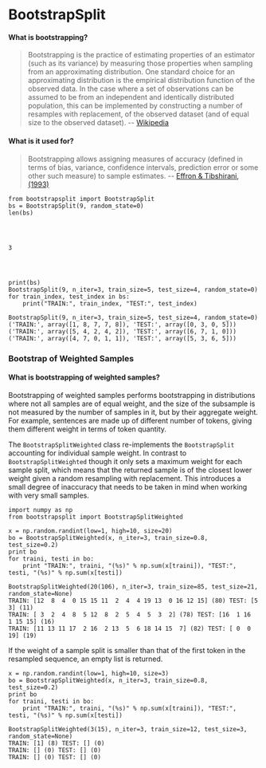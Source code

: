 # BootstrapSplit

#### What is bootstrapping?
> Bootstrapping is the practice of estimating properties of an estimator (such as its variance) by measuring those properties when sampling from an approximating distribution. One standard choice for an approximating distribution is the empirical distribution function of the observed data. In the case where a set of observations can be assumed to be from an independent and identically distributed population, this can be implemented by constructing a number of resamples with replacement, of the observed dataset (and of equal size to the observed dataset). -- [Wikipedia](http://en.wikipedia.org/wiki/Bootstrapping_%28statistics%29 "Bootstrapping (Statistics)")

#### What is it used for?
> Bootstrapping allows assigning measures of accuracy (defined in terms of bias, variance, confidence intervals, prediction error or some other such measure) to sample estimates. -- [Effron & Tibshirani, (1993)](https://books.google.co.uk/books/about/An_Introduction_to_the_Bootstrap.html?id=gLlpIUxRntoC&hl=en "An Introduction to the Bootstrap")


    from bootstrapsplit import BootstrapSplit
    bs = BootstrapSplit(9, random_state=0)
    len(bs)




    3




    print(bs)
    BootstrapSplit(9, n_iter=3, train_size=5, test_size=4, random_state=0)
    for train_index, test_index in bs:
        print("TRAIN:", train_index, "TEST:", test_index)

    BootstrapSplit(9, n_iter=3, train_size=5, test_size=4, random_state=0)
    ('TRAIN:', array([1, 8, 7, 7, 8]), 'TEST:', array([0, 3, 0, 5]))
    ('TRAIN:', array([5, 4, 2, 4, 2]), 'TEST:', array([6, 7, 1, 0]))
    ('TRAIN:', array([4, 7, 0, 1, 1]), 'TEST:', array([5, 3, 6, 5]))


### Bootstrap of Weighted Samples

#### What is bootstrapping of weighted samples?

Bootstrapping of weighted samples performs bootstrapping in distributions where not all samples are of equal weight, and the size of the subsample is not measured by the number of samples in it, but by their aggregate weight. For example, sentences are made up of different number of tokens, giving them different weight in terms of token quantity.

The `BootstrapSplitWeighted` class re-implements the `BootstrapSplit` accounting for individual sample weight. In contrast to `BootstrapSplitWeighted` though it only sets a maximum weight for each sample split, which means that the returned sample is of the closest lower weight given a random resampling with replacement. This introduces a small degree of inaccuracy that needs to be taken in mind when working with very small samples.


    import numpy as np
    from bootstrapsplit import BootstrapSplitWeighted
    
    x = np.random.randint(low=1, high=10, size=20)
    bo = BootstrapSplitWeighted(x, n_iter=3, train_size=0.8, test_size=0.2)
    print bo
    for traini, testi in bo:
        print "TRAIN:", traini, "(%s)" % np.sum(x[traini]), "TEST:", testi, "(%s)" % np.sum(x[testi])

    BootstrapSplitWeighted(20(106), n_iter=3, train_size=85, test_size=21, random_state=None)
    TRAIN: [12  8  4  0 15 15 11  2  4  4 19 13  0 16 12 15] (80) TEST: [5 3] (11)
    TRAIN: [ 3  2  4  8  5 12  8  2  5  4  5  3  2] (78) TEST: [16  1 16  1 15 15] (16)
    TRAIN: [11 13 11 17  2 16  2 13  5  6 18 14 15  7] (82) TEST: [ 0  0 19] (19)


If the weight of a sample split is smaller than that of the first token in the resampled sequence, an empty list is returned.


    x = np.random.randint(low=1, high=10, size=3)
    bo = BootstrapSplitWeighted(x, n_iter=3, train_size=0.8, test_size=0.2)
    print bo
    for traini, testi in bo:
        print "TRAIN:", traini, "(%s)" % np.sum(x[traini]), "TEST:", testi, "(%s)" % np.sum(x[testi])

    BootstrapSplitWeighted(3(15), n_iter=3, train_size=12, test_size=3, random_state=None)
    TRAIN: [1] (8) TEST: [] (0)
    TRAIN: [] (0) TEST: [] (0)
    TRAIN: [] (0) TEST: [] (0)


